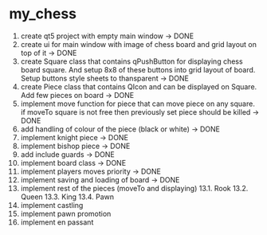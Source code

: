 # my_chess

1.  create qt5 project with empty main window -> DONE
2.  create ui for main window with image of chess board and grid layout on top of it -> DONE
3.  create Square class that contains qPushButton for displaying chess board square. And setup 8x8 of these buttons into grid layout of board. Setup buttons style sheets to thansparent -> DONE
4.  create Piece class that contains QIcon and can be displayed on Square. Add few pieces on board -> DONE
5.  implement move function for piece that can move piece on any square. if moveTo square is not free then previously set piece should be killed -> DONE
6.  add handling of colour of the piece (black or white) -> DONE
7.  implement knight piece -> DONE
8.  implement bishop piece -> DONE
9.  add include guards -> DONE
10. implement board class -> DONE
11. implement players moves priority -> DONE
12. implement saving and loading of board -> DONE
13. implement rest of the pieces (moveTo and displaying)
    13.1. Rook
    13.2. Queen
    13.3. King
    13.4. Pawn
14. implement castling
15. implement pawn promotion
16. implement en passant
